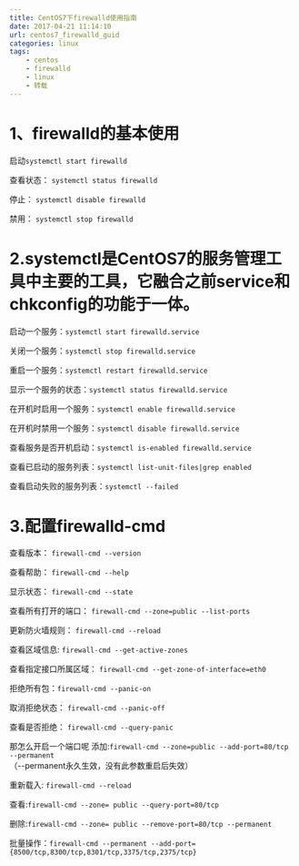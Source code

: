 ```yaml
---
title: CentOS7下firewalld使用指南
date: 2017-04-21 11:14:10
url: centos7_firewalld_guid
categories: linux
tags: 
	- centos
	- firewalld
	- linux
	- 转载
---
```

# 1、firewalld的基本使用
启动`systemctl start firewalld`

查看状态： `systemctl status firewalld`

停止： `systemctl disable firewalld`

禁用： `systemctl stop firewalld`

# 2.systemctl是CentOS7的服务管理工具中主要的工具，它融合之前service和chkconfig的功能于一体。

<!--more-->

启动一个服务：`systemctl start firewalld.service`

关闭一个服务：`systemctl stop firewalld.service`

重启一个服务：`systemctl restart firewalld.service`

显示一个服务的状态：`systemctl status firewalld.service`

在开机时启用一个服务：`systemctl enable firewalld.service`

在开机时禁用一个服务：`systemctl disable firewalld.service`

查看服务是否开机启动：`systemctl is-enabled firewalld.service`

查看已启动的服务列表：`systemctl list-unit-files|grep enabled`

查看启动失败的服务列表：`systemctl --failed`

# 3.配置firewalld-cmd

查看版本： `firewall-cmd --version`

查看帮助： `firewall-cmd --help`

显示状态： `firewall-cmd --state`

查看所有打开的端口： `firewall-cmd --zone=public --list-ports`

更新防火墙规则： `firewall-cmd --reload`

查看区域信息:  `firewall-cmd --get-active-zones`

查看指定接口所属区域： `firewall-cmd --get-zone-of-interface=eth0`

拒绝所有包：`firewall-cmd --panic-on`

取消拒绝状态： `firewall-cmd --panic-off`

查看是否拒绝： `firewall-cmd --query-panic`

 
那怎么开启一个端口呢
添加:`firewall-cmd --zone=public --add-port=80/tcp --permanent `  
（--permanent永久生效，没有此参数重启后失效）

重新载入: `firewall-cmd --reload`

查看:`firewall-cmd --zone= public --query-port=80/tcp`

删除:`firewall-cmd --zone= public --remove-port=80/tcp --permanent`

批量操作：`firewall-cmd --permanent --add-port={8500/tcp,8300/tcp,8301/tcp,3375/tcp,2375/tcp}`